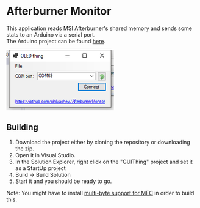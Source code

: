 # Afterburner Monitor

This application reads MSI Afterburner's shared memory and sends some stats to an Arduino via a serial port.  
The Arduino project can be found [here](https://github.com/chilyashev/AfterburnerMonitorArduino).

![GUI](doc/gui.png)  

## Building

1. Download the project either by cloning the repository or downloading the zip.
2. Open it in Visual Studio.
3. In the Solution Explorer, right click on the "GUIThing" project and set it as a StartUp project
4. Build -> Build Solution
5. Start it and you should be ready to go.

Note: You might have to install [multi-byte support for MFC](https://msdn.microsoft.com/en-us/library/5z097dxa.aspx) in order to build this.  